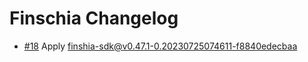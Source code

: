 # Finschia Changelog

 - [\#18](https://github.com/Finschia/ibc-go/pull/18) Apply finshia-sdk@v0.47.1-0.20230725074611-f8840edecbaa
 